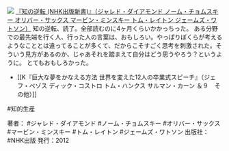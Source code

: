 
[![](https://images-fe.ssl-images-amazon.com/images/I/41G2Hhb4-DL._SL160_.jpg)](http://www.amazon.co.jp/exec/obidos/ASIN/4140883952/choiyaki81-22/ref=nosim)
[『知の逆転 (NHK出版新書)』（ジャレド・ダイアモンド ノーム・チョムスキー オリバー・サックス マービン・ミンスキー トム・レイトン ジェームズ・ワトソン）](http://www.amazon.co.jp/exec/obidos/ASIN/4140883952/choiyaki81-22/ref=nosim)
知の逆転、読了。全部読むのに4ヶ月くらいかかっちった。
ある分野での最先端を行く人、行った人の言葉は、おもしろい。やっぱりぼくらが考えるようなこととは違ってることが多くて、だからこそすごく思考を刺激された。そういう見方があるのか、じゃあそれを踏まえて自分はどう思うやろう？というように。
とてもおもしろかった。

- [[K『巨大な夢をかなえる方法 世界を変えた12人の卒業式スピーチ』（ジェフ・ベゾス ディック・コストロ トム・ハンクス サルマン・カーン ＆９　その他）]]

#知的生産 

著者： #ジャレド・ダイアモンド #ノーム・チョムスキー #オリバー・サックス #マービン・ミンスキー #トム・レイトン #ジェームズ・ワトソン 
出版社： #NHK出版
発行：2012
